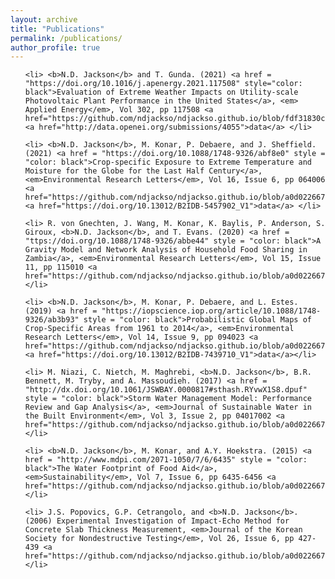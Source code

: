 ```yaml
---
layout: archive
title: "Publications"
permalink: /publications/
author_profile: true
---
```


<ol reversed>
	
	<li> <b>N.D. Jackson</b> and T. Gunda. (2021) <a href = "https://doi.org/10.1016/j.apenergy.2021.117508" style="color: black">Evaluation of Extreme Weather Impacts on Utility-scale Photovoltaic Plant Performance in the United States</a>, <em> Applied Energy</em>, Vol 302, pp 117508 <a href="https://github.com/ndjackso/ndjackso.github.io/blob/fdf31830cb21c726a7a6f78347ef2156c6228370/files/7_Jackson_AppliedEnergy_2021.pdf">PDF</a> <a href="http://data.openei.org/submissions/4055">data</a> </li>

	<li> <b>N.D. Jackson</b>, M. Konar, P. Debaere, and J. Sheffield. (2021) <a href = "https://doi.org/10.1088/1748-9326/abf8e0" style = "color: black">Crop-specific Exposure to Extreme Temperature and Moisture for the Globe for the Last Half Century</a>, <em>Environmental Research Letters</em>, Vol 16, Issue 6, pp 064006 <a href="https://github.com/ndjackso/ndjackso.github.io/blob/a0d022667df1a8f94ce338b2a3043a9e33dfa0db/files/6_Jackson_ERL_2021.pdf">PDF</a> <a href="https://doi.org/10.13012/B2IDB-5457902_V1">data</a> </li>

	<li> R. von Gnechten, J. Wang, M. Konar, K. Baylis, P. Anderson, S. Giroux, <b>N.D. Jackson</b>, and T. Evans. (2020) <a href = "ttps://doi.org/10.1088/1748-9326/abbe44" style = "color: black">A Gravity Model and Network Analysis of Household Food Sharing in Zambia</a>, <em>Environmental Research Letters</em>, Vol 15, Issue 11, pp 115010 <a href="https://github.com/ndjackso/ndjackso.github.io/blob/a0d022667df1a8f94ce338b2a3043a9e33dfa0db/files/5_von_Gnechten_ERL_2020.pdf">PDF</a>  </li>
	
	<li> <b>N.D. Jackson</b>, M. Konar, P. Debaere, and L. Estes. (2019) <a href = "https://iopscience.iop.org/article/10.1088/1748-9326/ab3b93" style = "color: black">Probabilistic Global Maps of Crop-Specific Areas from 1961 to 2014</a>, <em>Environmental Research Letters</em>, Vol 14, Issue 9, pp 094023 <a href="https://github.com/ndjackso/ndjackso.github.io/blob/a0d022667df1a8f94ce338b2a3043a9e33dfa0db/files/4_Jackson_ERL_2019.pdf">PDF</a> <a href="https://doi.org/10.13012/B2IDB-7439710_V1">data</a></li>
	
	<li> M. Niazi, C. Nietch, M. Maghrebi, <b>N.D. Jackson</b>, B.R. Bennett, M. Tryby, and A. Massoudieh. (2017) <a href = "http://dx.doi.org/10.1061/JSWBAY.0000817#sthash.RYvwX1S8.dpuf" style = "color: black">Storm Water Management Model: Performance Review and Gap Analysis</a>, <em>Journal of Sustainable Water in the Built Environment</em>, Vol 3, Issue 2, pp 04017002 <a href="https://github.com/ndjackso/ndjackso.github.io/blob/a0d022667df1a8f94ce338b2a3043a9e33dfa0db/files/3_Niazi_JSWBE_2017.pdf">PDF</a></li>
	
	<li> <b>N.D. Jackson</b>, M. Konar, and A.Y. Hoekstra. (2015) <a href = "http://www.mdpi.com/2071-1050/7/6/6435" style = "color: black">The Water Footprint of Food Aid</a>, <em>Sustainability</em>, Vol 7, Issue 6, pp 6435-6456 <a href="https://github.com/ndjackso/ndjackso.github.io/blob/a0d022667df1a8f94ce338b2a3043a9e33dfa0db/files/2_Jackson_Sustainability_2015.pdf">PDF</a></li>

	<li> J.S. Popovics, G.P. Cetrangolo, and <b>N.D. Jackson</b>. (2006) Experimental Investigation of Impact-Echo Method for Concrete Slab Thickness Measurement, <em>Journal of the Korean Society for Nondestructive Testing</em>, Vol 26, Issue 6, pp 427-439 <a href="https://github.com/ndjackso/ndjackso.github.io/blob/a0d022667df1a8f94ce338b2a3043a9e33dfa0db/files/1_Popovics_JKSNDT_2006.pdf">PDF</a>   </li>
</ol>

